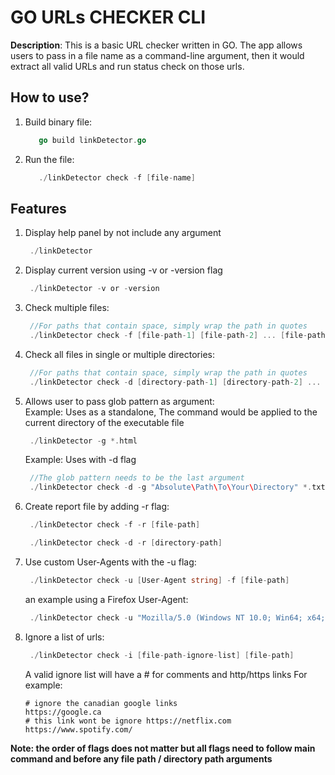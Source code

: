 # GO URLs CHECKER CLI

**Description**: This is a basic URL checker written in GO. The app allows users to pass in a file name as a command-line argument, then it would extract all valid URLs and run status check on those urls.

## How to use? 
1. Build binary file:
   ```go
      go build linkDetector.go
   ``` 
2. Run the file:
   ```go
      ./linkDetector check -f [file-name]
   ```

## Features
1. Display help panel by not include any argument
   ```go
    ./linkDetector
   ```
2. Display current version using -v or -version flag
   ```go
    ./linkDetector -v or -version
   ```
3. Check multiple files:
   ```go
    //For paths that contain space, simply wrap the path in quotes
    ./linkDetector check -f [file-path-1] [file-path-2] ... [file-path-nth]
   ```
4. Check all files in single or multiple directories:
   ```go
    //For paths that contain space, simply wrap the path in quotes
    ./linkDetector check -d [directory-path-1] [directory-path-2] ... [directory-path-nth]
   ```
5. Allows user to pass glob pattern as argument:<br/>
   Example: Uses as a standalone, The command would be applied to the current directory of the executable file
   ```go
    ./linkDetector -g *.html
   ```
   Example: Uses with -d flag
   ```go
    //The glob pattern needs to be the last argument
    ./linkDetector check -d -g "Absolute\Path\To\Your\Directory" *.txt
   ```
   
6. Create report file by adding -r flag:
   ```go
    ./linkDetector check -f -r [file-path]
   ```
   ```go
    ./linkDetector check -d -r [directory-path]
   ```

7. Use custom User-Agents with the -u flag:
   ```go
    ./linkDetector check -u [User-Agent string] -f [file-path]
   ```
   an example using a Firefox User-Agent:
   ```go
    ./linkDetector check -u "Mozilla/5.0 (Windows NT 10.0; Win64; x64; rv:81.0) Gecko/20100101 Firefox/81.0" -f [file-path]
   ```

8. Ignore a list of urls:
   ```go
    ./linkDetector check -i [file-path-ignore-list] [file-path]
   ```
   A valid ignore list will have a # for comments and http/https links
   For example:
   ```
   # ignore the canadian google links
   https://google.ca
   # this link wont be ignore https://netflix.com
   https://www.spotify.com/
   ```

**Note: the order of flags does not matter but all flags need to follow main command and before any file path / directory path arguments**